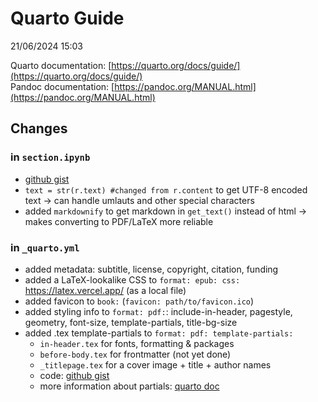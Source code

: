 # Quarto Guide

21/06/2024 15:03

Quarto documentation: [https://quarto.org/docs/guide/](https://quarto.org/docs/guide/)    
Pandoc documentation: [https://pandoc.org/MANUAL.html](https://pandoc.org/MANUAL.html)

## Changes

### in `section.ipynb` 
- [github gist](https://gist.github.com/calnfynn/360c5f5bdcff96001336c946f6b13b59)
- `text = str(r.text) #changed from r.content` to get UTF-8 encoded text -> can handle umlauts and other special characters
- added `markdownify` to get markdown in `get_text()` instead of html -> makes converting to PDF/LaTeX more reliable
 
### in `_quarto.yml`
- added metadata: subtitle, license, copyright, citation, funding
- added a LaTeX-lookalike CSS to `format: epub: css:` https://latex.vercel.app/ (as a local file)
- added favicon to `book:` (`favicon: path/to/favicon.ico`)
- added styling info to `format: pdf:`: include-in-header, pagestyle, geometry, font-size, template-partials, title-bg-size
- added .tex template-partials to `format: pdf: template-partials:`
	- `in-header.tex` for fonts, formatting & packages
	- `before-body.tex` for frontmatter (not yet done)
	- `_titlepage.tex` for a cover image + title + author names
	- code: [github gist](https://gist.github.com/calnfynn/79512286e7ccfc3f474950be9ecf1f93)
	- more information about partials: [quarto doc](https://quarto.org/docs/journals/templates.html#template-partials)
